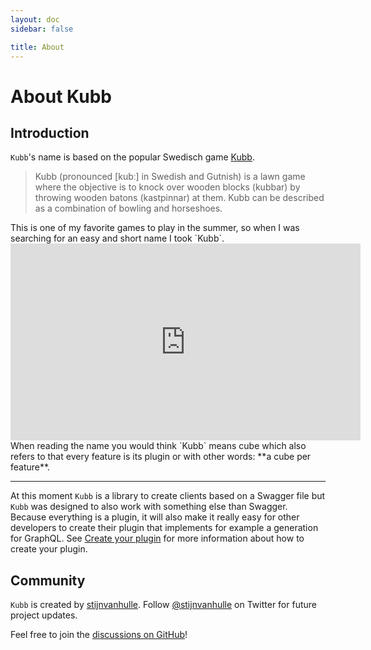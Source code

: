 ```yaml
---
layout: doc
sidebar: false

title: About
---
```


# About Kubb

## Introduction

`Kubb`'s name is based on the popular Swedisch game [Kubb](https://en.wikipedia.org/wiki/Kubb).

<blockquote>
 Kubb (pronounced [kubː] in Swedish and Gutnish) is a lawn game where the objective is to knock over wooden blocks (kubbar) by throwing wooden batons (kastpinnar) at them. Kubb can be described as a combination of bowling and horseshoes.
</blockquote>
This is one of my favorite games to play in the summer, so when I was searching for an easy and short name I took `Kubb`.
<iframe width="560" height="315" src="https://www.youtube.com/embed/ZisjpAlarhM" title="YouTube video player" frameborder="0" allow="accelerometer; autoplay; clipboard-write; encrypted-media; gyroscope; picture-in-picture; web-share" allowfullscreen></iframe>
When reading the name you would think `Kubb` means cube which also refers to that every feature is its plugin or with other words: **a cube per feature**.

<hr/>

At this moment `Kubb` is a library to create clients based on a Swagger file but `Kubb` was designed to also work with something else than Swagger.
Because everything is a plugin, it will also make it really easy for other developers to create their plugin that implements for example a generation for GraphQL.
See [Create your plugin](/plugins/template) for more information about how to create your plugin.

## Community

`Kubb` is created by [stijnvanhulle](https://stijnvanhulle.be).
Follow [@stijnvanhulle](https://twitter.com/stijnvanhulle) on Twitter for future project updates.

Feel free to join the [discussions on GitHub](https://github.com/kubb-project/kubb/discussions)!
